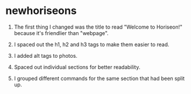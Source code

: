 # newhoriseons

1. The first thing I changed was the title to read "Welcome to Horiseon!" because it's friendlier than "webpage".

2. I spaced out the h1, h2 and h3 tags to make them easier to read.

3. I added alt tags to photos.

4. Spaced out individual sections for better readability.

5. I grouped different commands for the same section that had been split up.